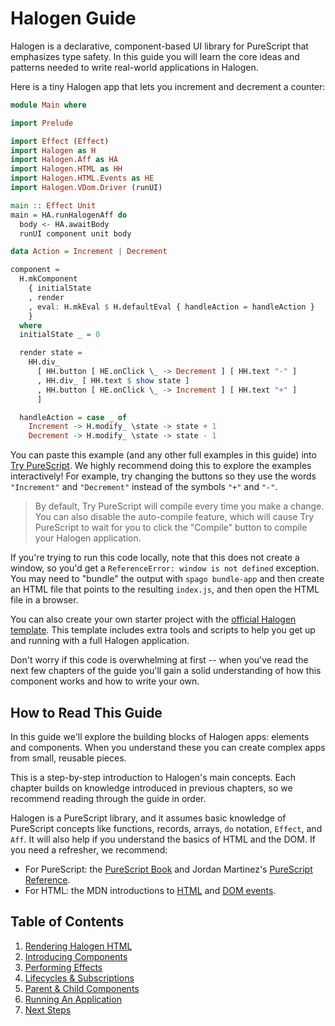 # Halogen Guide

Halogen is a declarative, component-based UI library for PureScript that emphasizes type safety. In this guide you will learn the core ideas and patterns needed to write real-world applications in Halogen.

Here is a tiny Halogen app that lets you increment and decrement a counter:

```purs
module Main where

import Prelude

import Effect (Effect)
import Halogen as H
import Halogen.Aff as HA
import Halogen.HTML as HH
import Halogen.HTML.Events as HE
import Halogen.VDom.Driver (runUI)

main :: Effect Unit
main = HA.runHalogenAff do
  body <- HA.awaitBody
  runUI component unit body

data Action = Increment | Decrement

component =
  H.mkComponent
    { initialState
    , render
    , eval: H.mkEval $ H.defaultEval { handleAction = handleAction }
    }
  where
  initialState _ = 0

  render state =
    HH.div_
      [ HH.button [ HE.onClick \_ -> Decrement ] [ HH.text "-" ]
      , HH.div_ [ HH.text $ show state ]
      , HH.button [ HE.onClick \_ -> Increment ] [ HH.text "+" ]
      ]

  handleAction = case _ of
    Increment -> H.modify_ \state -> state + 1
    Decrement -> H.modify_ \state -> state - 1
```

You can paste this example (and any other full examples in this guide) into [Try PureScript](https://try.purescript.org). We highly recommend doing this to explore the examples interactively! For example, try changing the buttons so they use the words `"Increment"` and `"Decrement"` instead of the symbols `"+"` and `"-"`.

> By default, Try PureScript will compile every time you make a change. You can also disable the auto-compile feature, which will cause Try PureScript to wait for you to click the "Compile" button to compile your Halogen application.

If you're trying to run this code locally, note that this does not create a window, so you'd get a `ReferenceError: window is not defined` exception. You may need to "bundle" the output with `spago bundle-app` and then create an HTML file that points to the resulting `index.js`, and then open the HTML file in a browser.

You can also create your own starter project with the [official Halogen template](https://github.com/purescript-halogen/purescript-halogen-template). This template includes extra tools and scripts to help you get up and running with a full Halogen application.

Don't worry if this code is overwhelming at first -- when you've read the next few chapters of the guide you'll gain a solid understanding of how this component works and how to write your own.

## How to Read This Guide

In this guide we'll explore the building blocks of Halogen apps: elements and components. When you understand these you can create complex apps from small, reusable pieces.

This is a step-by-step introduction to Halogen's main concepts. Each chapter builds on knowledge introduced in previous chapters, so we recommend reading through the guide in order.

Halogen is a PureScript library, and it assumes basic knowledge of PureScript concepts like functions, records, arrays, `do` notation, `Effect`, and `Aff`. It will also help if you understand the basics of HTML and the DOM. If you need a refresher, we recommend:

- For PureScript: the [PureScript Book](https://book.purescript.org) and Jordan Martinez's [PureScript Reference](https://github.com/JordanMartinez/purescript-jordans-reference).
- For HTML: the MDN introductions to [HTML](https://developer.mozilla.org/en-US/docs/Learn/HTML/Introduction_to_HTML) and [DOM events](https://developer.mozilla.org/en-US/docs/Learn/JavaScript/Building_blocks/Events).

## Table of Contents

1. [Rendering Halogen HTML](./01-Rendering-Halogen-HTML.md)
2. [Introducing Components](./02-Introducing-Components.md)
3. [Performing Effects](./03-Performing-Effects.md)
4. [Lifecycles & Subscriptions](./04-Lifecycles-Subscriptions.md)
5. [Parent & Child Components](./05-Parent-Child-Components.md)
6. [Running An Application](./06-Running-Application.md)
7. [Next Steps](./07-Next-Steps.md)
